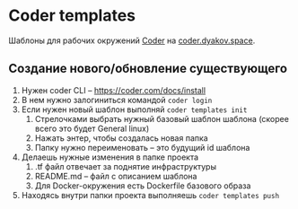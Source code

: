 # Coder templates

Шаблоны для рабочих окружений [Coder](https://coder.com/) на [coder.dyakov.space](https://coder.dyakov.space/).


## Создание нового/обновление существующего
1. Нужен coder CLI – https://coder.com/docs/install
2. В нем нужно залогиниться командой `coder login`
3. Если нужен новый шаблон выполняй `coder templates init`
   1. Стрелочками выбрать нужный базовый шаблон шаблона (скорее всего это будет General linux)
   2. Нажать энтер, чтобы создалась новая папка
   3. Папку нужно переименовать – это будущий id шаблона
4. Делаешь нужные изменения в папке проекта
   1. .tf файл отвечает за поднятие инфраструктуры
   2. README.md – файл с описанием шаблона
   3. Для Docker-окружения есть Dockerfile базового образа
5. Находясь внутри папки проекта выполняешь `coder templates push`
